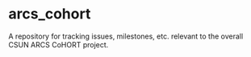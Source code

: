 # arcs_cohort
A repository for tracking issues, milestones, etc. relevant to the overall CSUN ARCS CoHORT project.
